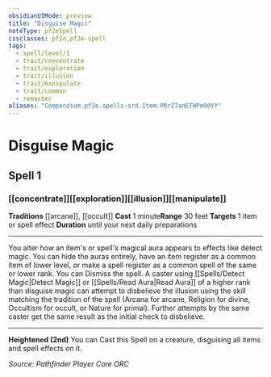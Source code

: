 ```yaml
---
obsidianUIMode: preview
title: "Disguise Magic"
noteType: pf2eSpell
cssclasses: pf2e,pf2e-spell
tags:
  - spell/level/1
  - trait/concentrate
  - trait/exploration
  - trait/illusion
  - trait/manipulate
  - trait/common
  - remaster
aliases: "Compendium.pf2e.spells-srd.Item.PRrZ7anETWPm90YY" 
---
```

# Disguise Magic   
## Spell 1
### [[concentrate]][[exploration]][[illusion]][[manipulate]]
**Traditions** [[arcane]], [[occult]]
**Cast** 1 minute**Range** 30 feet
**Targets** 1 item or spell effect
**Duration** until your next daily preparations
* * * 
You alter how an item's or spell's magical aura appears to effects like detect magic. You can hide the auras entirely, have an item register as a common item of lower level, or make a spell register as a common spell of the same or lower rank. You can Dismiss the spell. A caster using [[Spells/Detect Magic|Detect Magic]] or [[Spells/Read Aura|Read Aura]] of a higher rank than disguise magic can attempt to disbelieve the illusion using the skill matching the tradition of the spell (Arcana for arcane, Religion for divine, Occultism for occult, or Nature for primal). Further attempts by the same caster get the same result as the initial check to disbelieve.

* * *

**Heightened (2nd)** You can Cast this Spell on a creature, disguising all items and spell effects on it.

*Source: Pathfinder Player Core*
*ORC*
